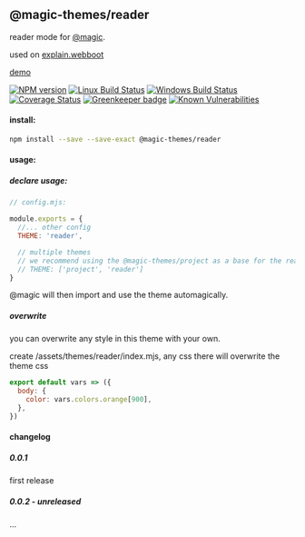 ## @magic-themes/reader

reader mode for [@magic](https://github.com/magic/core).

used on [explain.webboot](https://explain.webboot.org)

[demo](https://magic.github.io/reader)

[![NPM version][npm-image]][npm-url]
[![Linux Build Status][travis-image]][travis-url]
[![Windows Build Status][appveyor-image]][appveyor-url]
[![Coverage Status][coveralls-image]][coveralls-url]
[![Greenkeeper badge][greenkeeper-image]][greenkeeper-url]
[![Known Vulnerabilities][snyk-image]][snyk-url]

[npm-image]: https://img.shields.io/npm/v/@magic-themes/reader.svg
[npm-url]: https://www.npmjs.com/package/@magic-themes/reader
[travis-image]: https://img.shields.io/travis/com/magic-themes/reader/master
[travis-url]: https://travis-ci.com/magic-themes/reader
[appveyor-image]: https://img.shields.io/appveyor/ci/magicthemes/reader/master.svg
[appveyor-url]: https://ci.appveyor.com/project/magicthemes/reader/branch/master
[coveralls-image]: https://coveralls.io/repos/github/magic-themes/reader/badge.svg
[coveralls-url]: https://coveralls.io/github/magic-themes/reader
[greenkeeper-image]: https://badges.greenkeeper.io/magic-themes/reader.svg
[greenkeeper-url]: https://badges.greenkeeper.io/magic-themes/reader.svg
[snyk-image]: https://snyk.io/test/github/magic-themes/reader/badge.svg
[snyk-url]: https://snyk.io/test/github/magic-themes/reader

#### install:
```bash
npm install --save --save-exact @magic-themes/reader
```

#### usage:

##### declare usage:
```javascript
// config.mjs:

module.exports = {
  //... other config
  THEME: 'reader',

  // multiple themes
  // we recommend using the @magic-themes/project as a base for the reader theme.
  // THEME: ['project', 'reader']
}
```

@magic will then import and use the theme automagically.

##### overwrite

you can overwrite any style in this theme with your own.

create /assets/themes/reader/index.mjs, any css there will overwrite the theme css

```javascript
export default vars => ({
  body: {
    color: vars.colors.orange[900],
  },
})
```

#### changelog
##### 0.0.1
first release

##### 0.0.2 - unreleased
...
